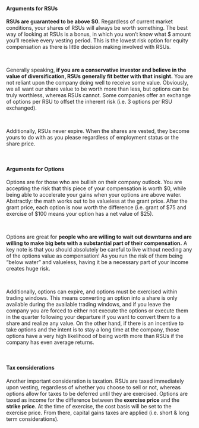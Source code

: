 #### Arguments for RSUs

**RSUs are guaranteed to be above $0.** Regardless of current market conditions, your shares of RSUs will always be worth something. The best way of looking at RSUs is a bonus, in which you won’t know what $ amount you’ll receive every vesting period. This is the lowest risk option for equity compensation as there is little decision making involved with RSUs.

&nbsp;  

Generally speaking, **if you are a conservative investor and believe in the value of diversification, RSUs generally fit better with that insight.** You are not reliant upon the company doing well to receive some value. Obviously, we all want our share value to be worth more than less, but options can be truly worthless, whereas RSUs cannot. Some companies offer an exchange of options per RSU to offset the inherent risk (i.e. 3 options per RSU exchanged).

&nbsp;  

Additionally, RSUs never expire. When the shares are vested, they become yours to do with as you please regardless of employment status or the share price.

&nbsp;  

#### Arguments for Options

Options are for those who are bullish on their company outlook. You are accepting the risk that this piece of your compensation is worth $0, while being able to accelerate your gains when your options are above water. Abstractly: the math works out to be valueless at the grant price. After the grant price, each option is now worth the difference (i.e. grant of $75 and exercise of $100 means your option has a net value of $25).

&nbsp;  

Options are great for **people who are willing to wait out downturns and are willing to make big bets with a substantial part of their compensation.** A key note is that you should absolutely be careful to live without needing any of the options value as compensation! As you run the risk of them being “below water” and valueless, having it be a necessary part of your income creates huge risk.

&nbsp;  

Additionally, options can expire, and options must be exercised within trading windows. This means converting an option into a share is only available during the available trading windows, and if you leave the company you are forced to either not execute the options or execute them in the quarter following your departure if you want to convert them to a share and realize any value. On the other hand, if there is an incentive to take options and the intent is to stay a long time at the company, those options have a very high likelihood of being worth more than RSUs if the company has even average returns.

&nbsp;  

#### Tax considerations

Another important consideration is taxation. RSUs are taxed immediately upon vesting, regardless of whether you choose to sell or not, whereas options allow for taxes to be deferred until they are exercised. Options are taxed as income for the difference between the **exercise price** and the **strike price**. At the time of exercise, the cost basis will be set to the exercise price. From there, capital gains taxes are applied (i.e. short & long term considerations).